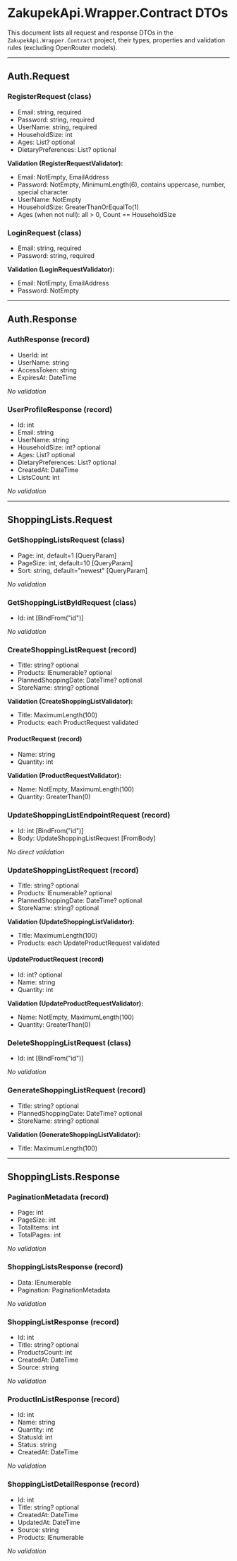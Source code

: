 # ZakupekApi.Wrapper.Contract DTOs

This document lists all request and response DTOs in the `ZakupekApi.Wrapper.Contract` project, their types, properties and validation rules (excluding OpenRouter models).

---

## Auth.Request

### RegisterRequest (class)
- Email: string, required
- Password: string, required
- UserName: string, required
- HouseholdSize: int
- Ages: List<int>? optional
- DietaryPreferences: List<string>? optional

**Validation (RegisterRequestValidator):**
- Email: NotEmpty, EmailAddress
- Password: NotEmpty, MinimumLength(6), contains uppercase, number, special character
- UserName: NotEmpty
- HouseholdSize: GreaterThanOrEqualTo(1)
- Ages (when not null): all > 0, Count == HouseholdSize

### LoginRequest (class)
- Email: string, required
- Password: string, required

**Validation (LoginRequestValidator):**
- Email: NotEmpty, EmailAddress
- Password: NotEmpty

---

## Auth.Response

### AuthResponse (record)
- UserId: int
- UserName: string
- AccessToken: string
- ExpiresAt: DateTime

_No validation_

### UserProfileResponse (record)
- Id: int
- Email: string
- UserName: string
- HouseholdSize: int? optional
- Ages: List<int>? optional
- DietaryPreferences: List<string>? optional
- CreatedAt: DateTime
- ListsCount: int

_No validation_

---

## ShoppingLists.Request

### GetShoppingListsRequest (class)
- Page: int, default=1 [QueryParam]
- PageSize: int, default=10 [QueryParam]
- Sort: string, default="newest" [QueryParam]

_No validation_

### GetShoppingListByIdRequest (class)
- Id: int [BindFrom("id")]

_No validation_

### CreateShoppingListRequest (record)
- Title: string? optional
- Products: IEnumerable<ProductRequest>? optional
- PlannedShoppingDate: DateTime? optional
- StoreName: string? optional

**Validation (CreateShoppingListValidator):**
- Title: MaximumLength(100)
- Products: each ProductRequest validated

#### ProductRequest (record)
- Name: string
- Quantity: int

**Validation (ProductRequestValidator):**
- Name: NotEmpty, MaximumLength(100)
- Quantity: GreaterThan(0)

### UpdateShoppingListEndpointRequest (record)
- Id: int [BindFrom("id")]
- Body: UpdateShoppingListRequest [FromBody]

_No direct validation_

### UpdateShoppingListRequest (record)
- Title: string? optional
- Products: IEnumerable<UpdateProductRequest>? optional
- PlannedShoppingDate: DateTime? optional
- StoreName: string? optional

**Validation (UpdateShoppingListValidator):**
- Title: MaximumLength(100)
- Products: each UpdateProductRequest validated

#### UpdateProductRequest (record)
- Id: int? optional
- Name: string
- Quantity: int

**Validation (UpdateProductRequestValidator):**
- Name: NotEmpty, MaximumLength(100)
- Quantity: GreaterThan(0)

### DeleteShoppingListRequest (class)
- Id: int [BindFrom("id")]

_No validation_

### GenerateShoppingListRequest (record)
- Title: string? optional
- PlannedShoppingDate: DateTime? optional
- StoreName: string? optional

**Validation (GenerateShoppingListValidator):**
- Title: MaximumLength(100)

---

## ShoppingLists.Response

### PaginationMetadata (record)
- Page: int
- PageSize: int
- TotalItems: int
- TotalPages: int

_No validation_

### ShoppingListsResponse (record)
- Data: IEnumerable<ShoppingListResponse>
- Pagination: PaginationMetadata

_No validation_

### ShoppingListResponse (record)
- Id: int
- Title: string? optional
- ProductsCount: int
- CreatedAt: DateTime
- Source: string

_No validation_

### ProductInListResponse (record)
- Id: int
- Name: string
- Quantity: int
- StatusId: int
- Status: string
- CreatedAt: DateTime

_No validation_

### ShoppingListDetailResponse (record)
- Id: int
- Title: string? optional
- CreatedAt: DateTime
- UpdatedAt: DateTime
- Source: string
- Products: IEnumerable<ProductInListResponse>

_No validation_
